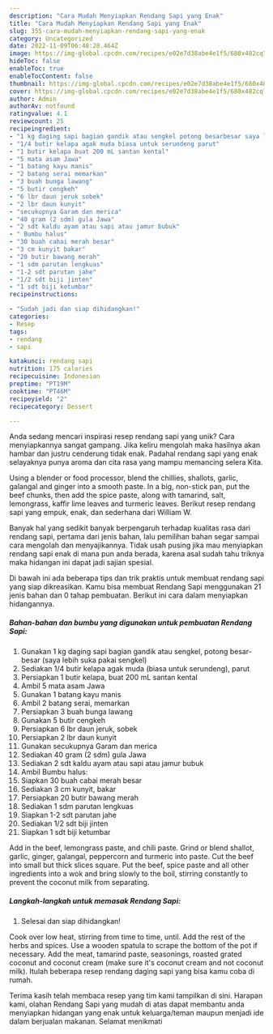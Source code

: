 ```yaml
---
description: "Cara Mudah Menyiapkan Rendang Sapi yang Enak"
title: "Cara Mudah Menyiapkan Rendang Sapi yang Enak"
slug: 355-cara-mudah-menyiapkan-rendang-sapi-yang-enak
category: Uncategorized
date: 2022-11-09T06:48:28.464Z
image: https://img-global.cpcdn.com/recipes/e02e7d38abe4e1f5/680x482cq70/rendang-sapi-foto-resep-utama.jpg
hideToc: false
enableToc: true
enableTocContent: false
thumbnail: https://img-global.cpcdn.com/recipes/e02e7d38abe4e1f5/680x482cq70/rendang-sapi-foto-resep-utama.jpg
cover: https://img-global.cpcdn.com/recipes/e02e7d38abe4e1f5/680x482cq70/rendang-sapi-foto-resep-utama.jpg
author: Admin
authorAv: notfound
ratingvalue: 4.1
reviewcount: 25
recipeingredient:
- "1 kg daging sapi bagian gandik atau sengkel potong besarbesar saya lebih suka pakai sengkel"
- "1/4 butir kelapa agak muda biasa untuk serundeng parut"
- "1 butir kelapa buat 200 mL santan kental"
- "5 mata asam Jawa"
- "1 batang kayu manis"
- "2 batang serai memarkan"
- "3 buah bunga lawang"
- "5 butir cengkeh"
- "6 lbr daun jeruk sobek"
- "2 lbr daun kunyit"
- "secukupnya Garam dan merica"
- "40 gram (2 sdm) gula Jawa"
- "2 sdt kaldu ayam atau sapi atau jamur bubuk"
- " Bumbu halus"
- "30 buah cabai merah besar"
- "3 cm kunyit bakar"
- "20 butir bawang merah"
- "1 sdm parutan lengkuas"
- "1-2 sdt parutan jahe"
- "1/2 sdt biji jinten"
- "1 sdt biji ketumbar"
recipeinstructions:

- "Sudah jadi dan siap dihidangkan!"
categories:
- Resep
tags:
- rendang
- sapi

katakunci: rendang sapi 
nutrition: 175 calories
recipecuisine: Indonesian
preptime: "PT19M"
cooktime: "PT46M"
recipeyield: "2"
recipecategory: Dessert

---
```





Anda sedang mencari inspirasi resep rendang sapi yang unik? Cara menyiapkannya sangat gampang. Jika keliru mengolah maka hasilnya akan hambar dan justru cenderung tidak enak. Padahal rendang sapi yang enak selayaknya punya aroma dan cita rasa yang mampu memancing selera Kita.





Using a blender or food processor, blend the chillies, shallots, garlic, galangal and ginger into a smooth paste. In a big, non-stick pan, put the beef chunks, then add the spice paste, along with tamarind, salt, lemongrass, kaffir lime leaves and turmeric leaves. Berikut resep rendang sapi yang empuk, enak, dan sederhana dari William W.

Banyak hal yang sedikit banyak berpengaruh terhadap kualitas rasa dari rendang sapi, pertama dari jenis bahan, lalu pemilihan bahan segar sampai cara mengolah dan menyajikannya. Tidak usah pusing jika mau menyiapkan rendang sapi enak di mana pun anda berada, karena asal sudah tahu triknya maka hidangan ini dapat jadi sajian spesial.






Di bawah ini ada beberapa tips dan trik praktis untuk membuat rendang sapi yang siap dikreasikan. Kamu bisa membuat Rendang Sapi menggunakan 21 jenis bahan dan 0 tahap pembuatan. Berikut ini cara dalam menyiapkan hidangannya.

<!--inarticleads1-->

##### Bahan-bahan dan bumbu yang digunakan untuk pembuatan Rendang Sapi:

1. Gunakan 1 kg daging sapi bagian gandik atau sengkel, potong besar-besar (saya lebih suka pakai sengkel)
1. Sediakan 1/4 butir kelapa agak muda (biasa untuk serundeng), parut
1. Persiapkan 1 butir kelapa, buat 200 mL santan kental
1. Ambil 5 mata asam Jawa
1. Gunakan 1 batang kayu manis
1. Ambil 2 batang serai, memarkan
1. Persiapkan 3 buah bunga lawang
1. Gunakan 5 butir cengkeh
1. Persiapkan 6 lbr daun jeruk, sobek
1. Persiapkan 2 lbr daun kunyit
1. Gunakan secukupnya Garam dan merica
1. Sediakan 40 gram (2 sdm) gula Jawa
1. Sediakan 2 sdt kaldu ayam atau sapi atau jamur bubuk
1. Ambil  Bumbu halus:
1. Siapkan 30 buah cabai merah besar
1. Sediakan 3 cm kunyit, bakar
1. Persiapkan 20 butir bawang merah
1. Sediakan 1 sdm parutan lengkuas
1. Siapkan 1-2 sdt parutan jahe
1. Sediakan 1/2 sdt biji jinten
1. Siapkan 1 sdt biji ketumbar


Add in the beef, lemongrass paste, and chili paste. Grind or blend shallot, garlic, ginger, galangal, peppercorn and turmeric into paste. Cut the beef into small but thick slices square. Put the beef, spice paste and all other ingredients into a wok and bring slowly to the boil, stirring constantly to prevent the coconut milk from separating. 

<!--inarticleads2-->

##### Langkah-langkah untuk memasak Rendang Sapi:


1. Selesai dan siap dihidangkan!

Cook over low heat, stirring from time to time, until. Add the rest of the herbs and spices. Use a wooden spatula to scrape the bottom of the pot if necessary. Add the meat, tamarind paste, seasonings, roasted grated coconut and coconut cream (make sure it&#39;s coconut cream and not coconut milk). Itulah beberapa resep rendang daging sapi yang bisa kamu coba di rumah. 

Terima kasih telah membaca resep yang tim kami tampilkan di sini. Harapan kami, olahan Rendang Sapi yang mudah di atas dapat membantu anda menyiapkan hidangan yang enak untuk keluarga/teman maupun menjadi ide dalam berjualan makanan. Selamat menikmati
